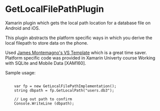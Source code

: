 # GetLocalFilePathPlugin
Xamarin plugin which gets the local path location for a database file on Android and iOS.

This plugin abstracts the platform specific ways in which you derive the local filepath to store data on the phone.

Used [James Montemagno's VS Template](https://visualstudiogallery.msdn.microsoft.com/afead421-3fbf-489a-a4e8-4a244ecdbb1e) which is a great time saver.  Platform specific code was provided in Xamarin Univerty course Working with SQLite and Mobile Data [XAM160].

Sample usage:

<pre><code>
	var fp = new GetLocalFilePathImplementation();
	string dbpath = fp.GetLocalPath("users.db3");
	
	// Log out path to confirm
	Console.WriteLine (dbpath);
</code></pre>
